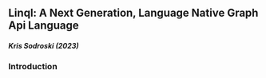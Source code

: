 ## Linql: A Next Generation, Language Native Graph Api Language
##### Kris Sodroski (2023)  

### Introduction 
